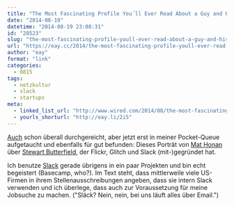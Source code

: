 ```yaml
---
title: "The Most Fascinating Profile You´ll Ever Read About a Guy and His Boring Startup"
date: "2014-08-19"
datetime: "2014-08-19 23:08:31"
id: "28523"
slug: "the-most-fascinating-profile-youll-ever-read-about-a-guy-and-his-boring-startup"
url: "https://eay.cc/2014/the-most-fascinating-profile-youll-ever-read-about-a-guy-and-his-boring-startup/"
author: "eay"
format: "link"
categories:
  - 0815
tags:
  - netzkultur
  - slack
  - startups
meta:
  - linked_list_url: "http://www.wired.com/2014/08/the-most-fascinating-profile-youll-ever-read-about-a-guy-and-his-boring-startup"
  - yourls_shorturl: "http://eay.li/2i5"
---
```


[Auch](//eay.cc/2014/humans-need-not-apply/) schon überall durchgereicht, aber jetzt erst in meiner Pocket-Queue aufgetaucht und ebenfalls für gut befunden: Dieses Porträt von [Mat Honan](https://twitter.com/mat) über [Stewart Butterfield](https://en.wikipedia.org/wiki/Stewart_Butterfield), der Flickr, Glitch und Slack (mit-)gegründet hat.

Ich benutze [Slack](https://slack.com/) gerade übrigens in ein paar Projekten und bin echt begeistert (Basecamp, who?). Im Text steht, dass mittlerweile viele US-Firmen in ihrem Stellenausschreibungen angeben, dass sie intern Slack verwenden und ich überlege, dass auch zur Voraussetzung für meine Jobsuche zu machen. ("Släck? Nein, nein, bei uns läuft alles über Email.")
